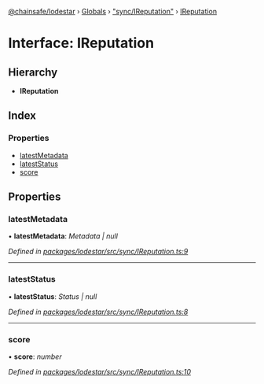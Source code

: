 [@chainsafe/lodestar](../README.md) › [Globals](../globals.md) › ["sync/IReputation"](../modules/_sync_ireputation_.md) › [IReputation](_sync_ireputation_.ireputation.md)

# Interface: IReputation

## Hierarchy

* **IReputation**

## Index

### Properties

* [latestMetadata](_sync_ireputation_.ireputation.md#latestmetadata)
* [latestStatus](_sync_ireputation_.ireputation.md#lateststatus)
* [score](_sync_ireputation_.ireputation.md#score)

## Properties

###  latestMetadata

• **latestMetadata**: *Metadata | null*

*Defined in [packages/lodestar/src/sync/IReputation.ts:9](https://github.com/ChainSafe/lodestar/blob/40e67a18f/packages/lodestar/src/sync/IReputation.ts#L9)*

___

###  latestStatus

• **latestStatus**: *Status | null*

*Defined in [packages/lodestar/src/sync/IReputation.ts:8](https://github.com/ChainSafe/lodestar/blob/40e67a18f/packages/lodestar/src/sync/IReputation.ts#L8)*

___

###  score

• **score**: *number*

*Defined in [packages/lodestar/src/sync/IReputation.ts:10](https://github.com/ChainSafe/lodestar/blob/40e67a18f/packages/lodestar/src/sync/IReputation.ts#L10)*
